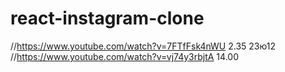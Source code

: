 # react-instagram-clone
 
//https://www.youtube.com/watch?v=7FTfFsk4nWU 2.35 23ю12
//https://www.youtube.com/watch?v=vj74y3rbjtA 14.00
